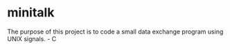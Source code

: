 # minitalk
The purpose of this project is to code a small data exchange program using UNIX signals. - C